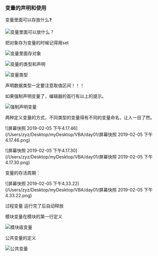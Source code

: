 ### 变量的声明和使用

变量里面可以存放什么❓

![变量里面可以放什么？](/Users/zyz/Desktop/myDesktop/VBA/day01/变量里面可以放什么？.png)

把对象存为变量的时候记得用set

![变量里面存对象](/Users/zyz/Desktop/myDesktop/VBA/day01/变量里面存对象.png)

![变量的类型和声明](/Users/zyz/Desktop/myDesktop/VBA/day01/变量的类型和声明.png)

![变量类型](/Users/zyz/Desktop/myDesktop/VBA/day01/变量类型.png)

声明数据类型一定要注意取值区间！！！

如果强制声明变量了，编辑器的首行有以上的提示。

![强制声明变量](/Users/zyz/Desktop/myDesktop/VBA/day01/强制声明变量.png)

两种定义变量的方式，不同类型的变量得有不同的变量命名，让人一目了然。

![屏幕快照 2019-02-05 下午4.17.46](/Users/zyz/Desktop/myDesktop/VBA/day01/屏幕快照 2019-02-05 下午4.17.46.png)

![屏幕快照 2019-02-05 下午4.17.30](/Users/zyz/Desktop/myDesktop/VBA/day01/屏幕快照 2019-02-05 下午4.17.30.png)

变量的存活周期：

![屏幕快照 2019-02-05 下午4.33.22](/Users/zyz/Desktop/myDesktop/VBA/day01/屏幕快照 2019-02-05 下午4.33.22.png)

过程变量 运行完了后自动释放

模块变量在模块的第一行定义

![模块级变量](/Users/zyz/Desktop/myDesktop/VBA/day01/模块级变量.png)

公共变量的定义

![公共变量](/Users/zyz/Desktop/myDesktop/VBA/day01/公共变量.png)